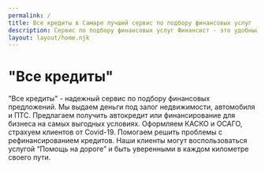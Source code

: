 ```yaml
---
permalink: /
title: Все кредиты в Самаре лучший сервис по подбору финансовых услуг
description: Сервис по подбору финансовых услуг Финансист - это удобный способ получить выгодные условия в кратчайшие сроки
layout: layout/home.njk
---
```


# "Все кредиты"

"Все кредиты" - надежный сервис по подбору финансовых предложений. Мы выдаем деньги под залог недвижимости, автомобиля и ПТС. Предлагаем получить автокредит или финансирование для бизнеса на самых выгодных условиях. Оформляем КАСКО и ОСАГО, страхуем клиентов от Covid-19. Помогаем решить проблемы с рефинансированием кредитов. Наши клиенты могут воспользоваться услугой “Помощь на дороге” и быть уверенными в каждом километре своего пути.